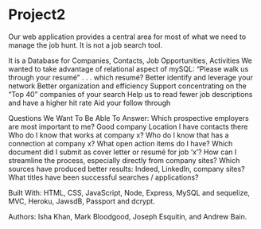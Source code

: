 # Project2

Our web application provides a central area for most of what we need to manage the job hunt. It is not a job search tool.

It is a Database for Companies, Contacts, Job Opportunities, Activities
We wanted to take advantage of relational aspect of mySQL:
“Please walk us through your resumé” . . . which resumé?
Better identify and leverage your network
Better organization and efficiency
Support concentrating on the “Top 40” companies of your search
Help us to read fewer job descriptions and have a higher hit rate
Aid your follow through

Questions We Want To Be Able To Answer:
Which prospective employers are most important to me?
Good company
Location
I have contacts there
Who do I know that works at company x?
Who do I know that has a connection at company x?
What open action items do I have?
Which document did I submit as cover letter or resumé for job ‘x’?
How can I streamline the process, especially directly from company sites?
Which sources have produced better results: Indeed, LinkedIn, company sites?
What titles have been successful searches / applications?

Built With:
HTML, CSS, JavaScript, Node, Express, MySQL and sequelize, MVC, Heroku, JawsdB, Passport and dcrypt.

Authors:
Isha Khan, Mark Bloodgood, Joseph Esquitin, and Andrew Bain.
